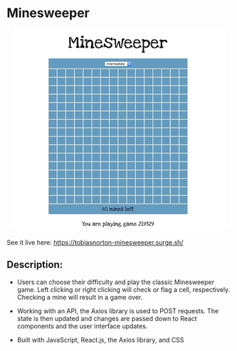# Minesweeper

<p align="center">
  <img src="https://github.com/TobiasNorton/minesweeper/blob/master/src/Minesweeper.gif?raw=true" alt="Minesweeper animation"/>
</p>

See it live here: https://tobiasnorton-minesweeper.surge.sh/

## Description:

- Users can choose their difficulty and play the classic Minesweeper game. Left clicking or right clicking will check or flag a cell, respectively. Checking a mine will result in a game over.

- Working with an API, the Axios library is used to POST requests. The state is then updated and changes are passed down to React components and the user interface updates.

- Built with JavaScript, React.js, the Axios library, and CSS
